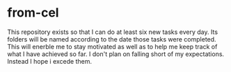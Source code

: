 # from-cel
This repository exists so that I can do at least six new tasks every day. Its folders will be named according to the date those tasks were completed. This will enerble me to stay motivated as well as to help me keep track of what I have achieved so far. I don't plan on falling short of my expectations. Instead I hope i excede them.